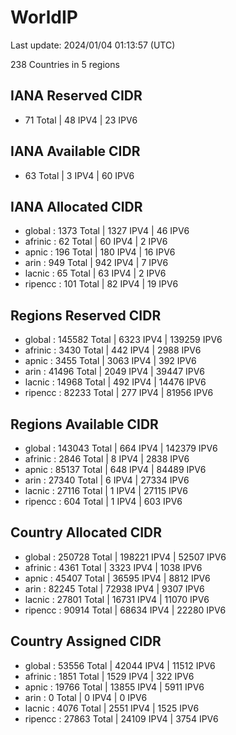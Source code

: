 # WorldIP

Last update: 2024/01/04 01:13:57 (UTC)

238 Countries in 5 regions

## IANA Reserved CIDR

- 71 Total | 48 IPV4 | 23 IPV6

## IANA Available CIDR

- 63 Total | 3 IPV4 | 60 IPV6

## IANA Allocated CIDR

- global : 1373 Total | 1327 IPV4 | 46 IPV6
- afrinic : 62 Total | 60 IPV4 | 2 IPV6
- apnic : 196 Total | 180 IPV4 | 16 IPV6
- arin : 949 Total | 942 IPV4 | 7 IPV6
- lacnic : 65 Total | 63 IPV4 | 2 IPV6
- ripencc : 101 Total | 82 IPV4 | 19 IPV6

## Regions Reserved CIDR

- global : 145582 Total | 6323 IPV4 | 139259 IPV6
- afrinic : 3430 Total | 442 IPV4 | 2988 IPV6
- apnic : 3455 Total | 3063 IPV4 | 392 IPV6
- arin : 41496 Total | 2049 IPV4 | 39447 IPV6
- lacnic : 14968 Total | 492 IPV4 | 14476 IPV6
- ripencc : 82233 Total | 277 IPV4 | 81956 IPV6

## Regions Available CIDR

- global : 143043 Total | 664 IPV4 | 142379 IPV6
- afrinic : 2846 Total | 8 IPV4 | 2838 IPV6
- apnic : 85137 Total | 648 IPV4 | 84489 IPV6
- arin : 27340 Total | 6 IPV4 | 27334 IPV6
- lacnic : 27116 Total | 1 IPV4 | 27115 IPV6
- ripencc : 604 Total | 1 IPV4 | 603 IPV6

## Country Allocated CIDR

- global : 250728 Total | 198221 IPV4 | 52507 IPV6
- afrinic : 4361 Total | 3323 IPV4 | 1038 IPV6
- apnic : 45407 Total | 36595 IPV4 | 8812 IPV6
- arin : 82245 Total | 72938 IPV4 | 9307 IPV6
- lacnic : 27801 Total | 16731 IPV4 | 11070 IPV6
- ripencc : 90914 Total | 68634 IPV4 | 22280 IPV6

## Country Assigned CIDR

- global : 53556 Total | 42044 IPV4 | 11512 IPV6
- afrinic : 1851 Total | 1529 IPV4 | 322 IPV6
- apnic : 19766 Total | 13855 IPV4 | 5911 IPV6
- arin : 0 Total | 0 IPV4 | 0 IPV6
- lacnic : 4076 Total | 2551 IPV4 | 1525 IPV6
- ripencc : 27863 Total | 24109 IPV4 | 3754 IPV6
